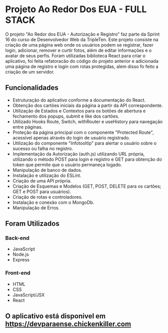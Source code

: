 # Projeto Ao Redor Dos EUA - FULL STACK

O projeto "Ao Redor dos EUA - Autorização e Registro" faz parte da Sprint 16 do curso de Desenvolvedor Web da TripleTen. Este projeto consiste na criação de uma página web onde os usuários podem se registrar, fazer login, adicionar, remover e curtir fotos, além de editar informações e o avatar de seus perfis. Foram utilizadas biblioteca React para criar o aplicativo, foi feita refatoracão do código do projeto anterior e adicionada uma página de registro e login com rotas protegidas, alem disso fo feito a criação de um servidor.

## Funcionalidades

- Estruturação do aplicativo conforme a documentação do React.
- Obtenção dos cartões iniciais da página a partir da API correspondente.
- Utilização de Estados e Contextos para os botões de abertura e fechamento dos popups, submit e like dos cartões.
- Utilizado Hooks Route, Switch, withRouter e useHistory para navegação entre páginas.
- Proteção da página principal com o componente "Protected Route", acessível apenas através do login de usuário registrado.
- Utilização do componente "Infotooltip" para alertar o usuário sobre o sucesso ou falha no registro.
- Implementação da Autorização (auth.js) utilizando URL própria, utilizando o método POST para login e registro e GET para obtenção do token que permite que o usuário permaneça logado.
- Manipulação de banco de dados.
- Instalação e utilização do ESLint.
- Criação de uma API própria.
- Criação de Esquemas e Modelos (GET, POST, DELETE para os cartões; GET e POST para usuários).
- Criação de rotas e controladores.
- Instalação e conexão com o MongoDb.
- Manipulação de Erros.

## Foram Utilizados

### Back-end

- JavaScript
- Node.js
- Express

### Front-end

- HTML
- CSS
- JavaScript/JSX
- React

## O aplicativo está disponivel em https://devparaense.chickenkiller.com